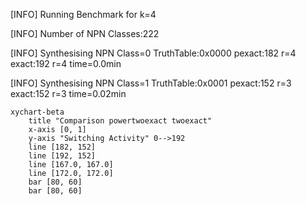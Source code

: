 [INFO] Running Benchmark for k=4

[INFO] Number of NPN Classes:222

[INFO] Synthesising NPN Class=0 TruthTable:0x0000 pexact:182 r=4 exact:192 r=4 time=0.0min 

[INFO] Synthesising NPN Class=1 TruthTable:0x0001 pexact:152 r=3 exact:152 r=3 time=0.02min 

```mermaid
xychart-beta
    title "Comparison powertwoexact twoexact"
    x-axis [0, 1]
    y-axis "Switching Activity" 0-->192
    line [182, 152]
    line [192, 152]
    line [167.0, 167.0]
    line [172.0, 172.0]
    bar [80, 60]
    bar [80, 60]
```

